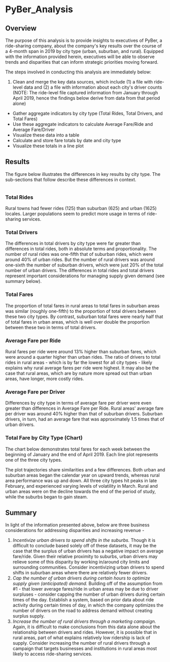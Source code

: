 # PyBer_Analysis

## Overview
The purpose of this analysis is to provide insights to executives of PyBer, a ride-sharing company, about the company's key results over the course of a 4-month span in 2019 by city type (urban, suburban, and rural). Equipped with the information provided herein, executives will be able to observe trends and disparities that can inform strategic priorities moving forward.

The steps involved in conducting this analysis are immediately below:

1. Clean and merge the key data sources, which include (1) a file with ride-level data and (2) a file with information about each city's driver counts (NOTE: The ride-level file captured information from January through April 2019, hence the findings below derive from data from that period alone)
* Gather aggregate indicators by city type (Total Rides, Total Drivers, and Total Fares)
* Use these aggregate indicators to calculate Average Fare/Ride and Average Fare/Driver
* Visualize these data into a table
* Calculate and store fare totals by date and city type
* Visualize these totals in a line plot

## Results
The figure below illustrates the differences in key results by city type. The sub-sections that follow describe these differences in context.

<IMAGE>

### Total Rides
Rural towns had fewer rides (125) than suburban (625) and urban (1625) locales. Larger populations seem to predict more usage in terms of ride-sharing services.

### Total Drivers
The differences in total drivers by city type were far greater than differences in total rides, both in absolute terms and proportionality. The number of rural rides was one-fifth that of suburban rides, which were around 40% of urban rides. But the number of rural drivers was around one-sixth the number of suburban drivers, which were just 20% of the total number of urban drivers. The differences in total rides and total drivers represent important considerations for managing supply given demand (see summary below).

### Total Fares
The proportion of total fares in rural areas to total fares in suburban areas was similar (roughly one-fifth) to the proportion of total drivers between these two city types. By contrast, suburban total fares were nearly half that of total fares in urban areas, which is well over double the proportion between these two in terms of total drivers.

### Average Fare per Ride
Rural fares per ride were around 13% higher than suburban fares, which were around a quarter higher than urban rides. The ratio of drivers to total rides in rural areas - which is by far the lowest for all city types - likely explains why rural average fares per ride were highest. It may also be the case that rural areas, which are by nature more spread out than urban areas, have longer, more costly rides.

### Average Fare per Driver
Differences by city type in terms of average fare per driver were even greater than differences in Average Fare per Ride. Rural areas' average fare per driver was around 40% higher than that of suburban drivers. Suburban drivers, in turn, had an average fare that was approximately 1.5 times that of urban drivers.

### Total Fare by City Type (Chart)
The chart below demonstrates total fares for each week between the beginning of January and the end of April 2019. Each line plot represents one of the three city types. 

<LINE PLOT>

The plot trajectories share similarities and a few differences. Both urban and suburban areas began the calendar year on upward trends, whereas rural area performance was up and down. All three city types hit peaks in late February, and experienced varying levels of volatility in March. Rural and urban areas were on the decline towards the end of the period of study, while the suburbs began to gain steam.

## Summary
In light of the information presented above, below are three business considerations for addressing disparities and increasing revenue -

1. *Incentivize urban drivers to spend shifts in the suburbs.* Though it is difficult to conclude based solely off of these datasets, it may be the case that the surplus of urban drivers has a negative impact on average fare/ride. Given their relative proximity to suburbs, urban drivers may relieve some of this disparity by working in/around city limits and surrounding communities. Consider incentivizing urban drivers to spend shifts in suburban areas where there are relatively fewer drivers.
2. *Cap the number of urban drivers during certain hours to optimize supply given (anticipated) demand.* Building off of the assumption from #1 - that lower average fares/ride in urban areas may be due to driver surpluses - consider capping the number of urban drivers during certain times of the day. Establish a system, based on prior data about ride activity during certain times of day, in which the company optimizes the number of drivers on the road to address demand without creating surplus supply.
3. *Increase the number of rural drivers through a marketing campaign.* Again, it is difficult to make conclusions from this data alone about the relationship between drivers and rides. However, it is possible that in rural areas, part of what explains relatively low ridership is lack of supply. Consider increasing the number of rural drivers through a campaign that targets businesses and institutions in rural areas most likely to access ride-sharing services.
